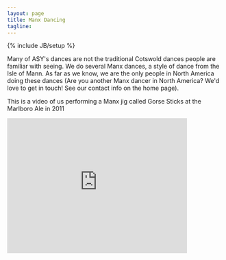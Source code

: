 ```yaml
---
layout: page
title: Manx Dancing
tagline: 
---
```

{% include JB/setup %}

Many of ASY's dances are not the traditional Cotswold dances people are familiar with seeing. We do several Manx dances, a style of dance from the Isle of Mann. As far as we know, we are the only people in North America doing these dances (Are you another Manx dancer in North America? We'd love to get in touch! See our contact info on the home page).

This is a video of us performing a Manx jig called Gorse Sticks at the Marlboro Ale in 2011

<iframe width="420" height="315" src="http://www.youtube.com/embed/s4LETSzGmUo" frameborder="0" allowfullscreen="allowfullscreen"></iframe>

